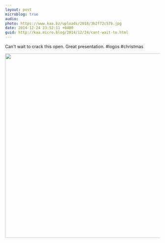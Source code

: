 ```yaml
---
layout: post
microblog: true
audio: 
photo: https://www.kaa.bz/uploads/2018/3b2f72c57b.jpg
date: 2014-12-24 23:52:11 +0400
guid: http://kaa.micro.blog/2014/12/24/cant-wait-to.html
---
```

Can't wait to crack this open. Great presentation. #logos #christmas

<img src="https://www.kaa.bz/uploads/2018/3b2f72c57b.jpg" width="600" height="600" />
